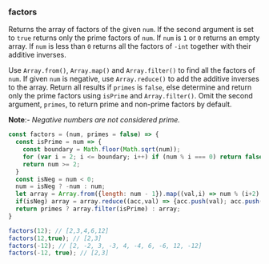### factors

Returns the array of factors of the given `num`. 
If the second argument is set to `true` returns only the prime factors of `num`.
If `num` is `1` or `0` returns an empty array.
If `num` is less than `0` returns all the factors of `-int` together with their additive inverses.

Use `Array.from()`, `Array.map()` and `Array.filter()` to find all the factors of `num`.
If given `num` is negative, use `Array.reduce()` to add the additive inverses to the array.
Return all results if `primes` is `false`, else determine and return only the prime factors using `isPrime` and `Array.filter()`.
Omit the second argument, `primes`, to return prime and non-prime factors by default.

**Note**:- _Negative numbers are not considered prime._

``` js
const factors = (num, primes = false) => {
  const isPrime = num => {
    const boundary = Math.floor(Math.sqrt(num));
    for (var i = 2; i <= boundary; i++) if (num % i === 0) return false;
    return num >= 2;
  }
  const isNeg = num < 0;
  num = isNeg ? -num : num;
  let array = Array.from({length: num - 1}).map((val,i) => num % (i+2) === 0 ? (i+2) : false).filter(val => val);
  if(isNeg) array = array.reduce((acc,val) => {acc.push(val); acc.push(-val); return acc}, []);
  return primes ? array.filter(isPrime) : array;
}
```

```js
factors(12); // [2,3,4,6,12]
factors(12,true); // [2,3]
factors(-12); // [2, -2, 3, -3, 4, -4, 6, -6, 12, -12]
factors(-12, true); // [2,3]
```
